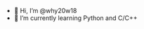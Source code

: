 - 👋 Hi, I’m @why20w18
- 🌱 I’m currently learning Python and C/C++

<!---
14.12.2023 mail changed :(
--->
